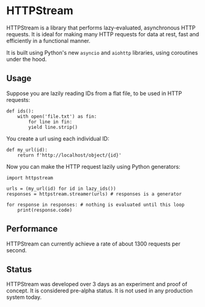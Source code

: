 # HTTPStream
HTTPStream is a library that performs lazy-evaluated, asynchronous HTTP requests. It is ideal for making many HTTP requests for data at rest, fast and efficiently in a functional manner.

It is built using Python's new `asyncio` and `aiohttp` libraries, using coroutines under the hood.

## Usage

Suppose you are lazily reading IDs from a flat file, to be used in HTTP requests:

```
def ids():
    with open('file.txt') as fin:
        for line in fin:
        yield line.strip()
```

You create a url using each individual ID:

```
def my_url(id):
    return f'http://localhost/object/{id}'
```

Now you can make the HTTP request lazily using Python generators:

```
import httpstream

urls = (my_url(id) for id in lazy_ids())
responses = httpstream.streamer(urls) # responses is a generator

for response in responses: # nothing is evaluated until this loop
    print(response.code)
```


## Performance
HTTPStream can currently achieve a rate of about 1300 requests per second.

## Status

HTTPStream was developed over 3 days as an experiment and proof of concept. It is considered pre-alpha status. It is not used in any production system today.
